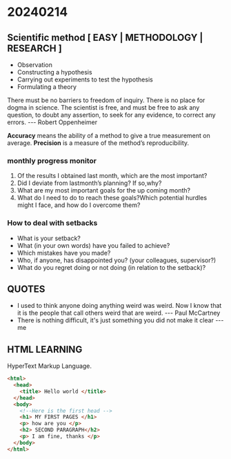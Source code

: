 
# 20240214

## Scientific method [ EASY | METHODOLOGY | RESEARCH ]
* Observation
* Constructing a hypothesis
* Carrying out experiments to test the hypothesis
* Formulating a theory

There must be no barriers to freedom of inquiry. There is no place for dogma in science. The scientist is free, and must be free to ask any question, to doubt any assertion, to seek for any evidence, to correct any errors. --- Robert Oppenheimer

**Accuracy** means the ability of a method to give a true measurement on average. **Precision** is a measure of the method’s reproducibility.

### monthly progress monitor
1. Of the results I obtained last month, which are the most important?
2. Did I deviate from lastmonth’s planning? If so,why?
3. What are my most important goals for the up coming month?
4. What do I need to do to reach these goals?Which potential hurdles might I face, and how do I overcome them?

### How to deal with setbacks
* What is your setback?
* What (in your own words) have you failed to achieve?
* Which mistakes have you made?
* Who, if anyone, has disappointed you? (your colleagues, supervisor?)
* What do you regret doing or not doing (in relation to the setback)?

## QUOTES
* I used to think anyone doing anything weird was weird. Now I know that it is the people that call others weird that are weird. --- Paul McCartney
* There is nothing difficult, it's just something you did not make it clear --- me

## HTML LEARNING
HyperText Markup Language.
```html
<html>
  <head>
    <title> Hello world </title>
  </head>
  <body>
    <!--Here is the first head -->
    <h1> MY FIRST PAGES </h1>
    <p> how are you </p>
    <h2> SECOND PARAGRAPH</h2>
    <p> I am fine, thanks </p>
  </body>
</html>
```
